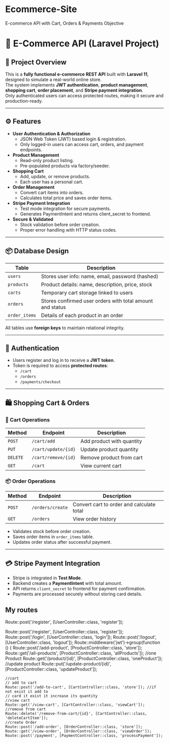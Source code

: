 # Ecommerce-Site
 E-commerce API with Cart, Orders &amp; Payments Objective
# 🛒 E-Commerce API (Laravel Project)

## 🚀 Project Overview
This is a **fully functional e-commerce REST API** built with **Laravel 11**, designed to simulate a real-world online store.  
The system implements **JWT authentication**, **product management**, **shopping cart**, **order placement**, and **Stripe payment integration**.  
Only authenticated users can access protected routes, making it secure and production-ready.

---

## ⚙️ Features
- **User Authentication & Authorization**
  - JSON Web Token (JWT) based login & registration.
  - Only logged-in users can access cart, orders, and payment endpoints.
- **Product Management**
  - Read-only product listing.
  - Pre-populated products via factory/seeder.
- **Shopping Cart**
  - Add, update, or remove products.
  - Each user has a personal cart.
- **Order Management**
  - Convert cart items into orders.
  - Calculates total price and saves order items.
- **Stripe Payment Integration**
  - Test mode integration for secure payments.
  - Generates PaymentIntent and returns client_secret to frontend.
- **Secure & Validated**
  - Stock validation before order creation.
  - Proper error handling with HTTP status codes.

---

## 📦 Database Design
| Table | Description |
|-------|-------------|
| `users` | Stores user info: name, email, password (hashed) |
| `products` | Product details: name, description, price, stock |
| `carts` | Temporary cart storage linked to users |
| `orders` | Stores confirmed user orders with total amount and status |
| `order_items` | Details of each product in an order |

All tables use **foreign keys** to maintain relational integrity.

---

## 🔑 Authentication
- Users register and log in to receive a **JWT token**.  
- Token is required to access **protected routes**:
  - `/cart`
  - `/orders`
  - `/payments/checkout`

---

## 🛍 Shopping Cart & Orders

### 🧺 Cart Operations
| Method | Endpoint | Description |
|---------|-----------|-------------|
| `POST` | `/cart/add` | Add product with quantity |
| `PUT` | `/cart/update/{id}` | Update product quantity |
| `DELETE` | `/cart/remove/{id}` | Remove product from cart |
| `GET` | `/cart` | View current cart |

### 📦 Order Operations
| Method | Endpoint | Description |
|---------|-----------|-------------|
| `POST` | `/orders/create` | Convert cart to order and calculate total |
| `GET` | `/orders` | View order history |

- Validates stock before order creation.
- Saves order items in `order_items` table.
- Updates order status after successful payment.

---

## 💳 Stripe Payment Integration
- Stripe is integrated in **Test Mode**.  
- Backend creates a **PaymentIntent** with total amount.  
- API returns `client_secret` to frontend for payment confirmation.  
- Payments are processed securely without storing card details.

## My routes
Route::post('/register', [UserController::class, 'register']);

Route::post('/register', [UserController::class, 'register']);
Route::post('/login', [UserController::class, 'login']);
Route::post('/logout', [UserController::class, 'logout']);
Route::middleware('jwt')->group(function () {
    Route::post('/add-product', [ProductController::class, 'store']);
    Route::get('/all-products', [ProductController::class, 'allProducts']);
    //one Product
    Route::get('/product/{id}', [ProductController::class, 'oneProduct']);
    //update product
    Route::put('/update-product/{id}', [ProductController::class, 'updateProduct']);

    //cart
    // add to cart
    Route::post('/add-to-cart', [CartController::class, 'store']); //if not exist it add to
    // card it exist it increase its quantity
    //view cart
    Route::get('/view-cart', [CartController::class, 'viewCart']);
    //remove from cart
    Route::delete('/remove-from-cart/{id}', [CartController::class, 'deleteCartItem']);
    //create Order
    Route::post('/add-order', [OrderController::class, 'store']);
    Route::get('/view-order', [OrderController::class, 'viewOrder']);
    Route::post('/payment', [PaymentController::class, 'processPayment']);

